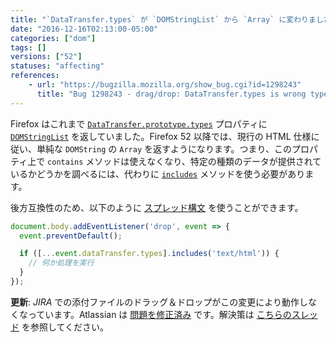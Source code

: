```yaml
---
title: "`DataTransfer.types` が `DOMStringList` から `Array` に変わりました"
date: "2016-12-16T02:13:00-05:00"
categories: ["dom"]
tags: []
versions: ["52"]
statuses: "affecting"
references:
    - url: "https://bugzilla.mozilla.org/show_bug.cgi?id=1298243"
      title: "Bug 1298243 - drag/drop: DataTransfer.types is wrong type"
---
```

Firefox はこれまで [`DataTransfer.prototype.types`](https://developer.mozilla.org/ja/docs/Web/API/DataTransfer/types) プロパティに [`DOMStringList`](https://developer.mozilla.org/ja/docs/Web/API/DOMStringList) を返していました。Firefox 52 以降では、現行の HTML 仕様に従い、単純な `DOMString` の `Array` を返すようになります。つまり、このプロパティ上で `contains` メソッドは使えなくなり、特定の種類のデータが提供されているかどうかを調べるには、代わりに [`includes`](https://developer.mozilla.org/ja/docs/Web/JavaScript/Reference/Global_Objects/Array/includes) メソッドを使う必要があります。

後方互換性のため、以下のように [スプレッド構文](https://developer.mozilla.org/ja/docs/Web/JavaScript/Reference/Operators/Spread_operator) を使うことができます。

```js
document.body.addEventListener('drop', event => {
  event.preventDefault();

  if ([...event.dataTransfer.types].includes('text/html')) {
    // 何か処理を実行
  }
});
```

**更新**: *JIRA* での添付ファイルのドラッグ＆ドロップがこの変更により動作しなくなっています。Atlassian は [問題を修正済み](https://bitbucket.org/atlassian/jira-drag-drop-attachments-plugin/commits/3dbc08643607a680339d485877af501c0572e1b1) です。解決策は [こちらのスレッド](https://jira.atlassian.com/browse/JRA-64414) を参照してください。
